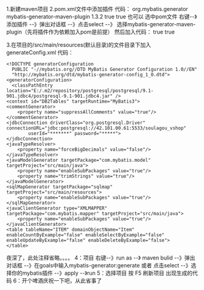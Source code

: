 1.新建maven项目
2.pom.xml文件中添加插件
  代码：
<plugins>
    <plugin>
        <groupId>org.mybatis.generator</groupId>
        <artifactId>mybatis-generator-maven-plugin</artifactId>
        <version>1.3.2</version>
         <configuration>
            <verbose>true</verbose>
            <overwrite>true</overwrite>
        </configuration>
    </plugin>
</plugins>
 也可以  选中pom文件 右键--》添加插件 --》弹出对话框 --》点击select --》 选择mybatis-generator-maven-plugin（先将插件作为依赖加入pom是前提）
然后加入代码：
<configuration>
	<!--允许移动生成的文件-->
	<verbose>true</verbose>
	<!--允许覆盖生成的文件-->
	<overwrite>true</overwrite>
</configuration>

3.在项目的/src/main/resources(默认目录)的文件目录下加入generateConfig.xml
 代码：
<?xml version="1.0" encoding="UTF-8" ?>
	<!DOCTYPE generatorConfiguration
      PUBLIC "-//mybatis.org//DTD MyBatis Generator Configuration 1.0//EN"
      "http://mybatis.org/dtd/mybatis-generator-config_1_0.dtd">
    <generatorConfiguration>
      <classPathEntry location="E:/.m2/repository/postgresql/postgresql/9.1-901.jdbc4/postgresql-9.1-901.jdbc4.jar" />
    <context id="DB2Tables" targetRuntime="MyBatis3">
    <commentGenerator>
    	<property name="suppressAllComments" value="true"/>
    </commentGenerator>
    <jdbcConnection driverClass="org.postgresql.Driver" connectionURL="jdbc:postgresql://42.101.00.61:5533/soulagou_vshop"
            userId="*******" password="*****">
    </jdbcConnection>
    <javaTypeResolver>
    	<property name="forceBigDecimals" value="false"/>
    </javaTypeResolver>
    <javaModelGenerator targetPackage="com.mybatis.model" targetProject="src/main/java">
        <property name="enableSubPackages" value="true"/>
        <property name="trimStrings" value="true"/>
    </javaModelGenerator>
    <sqlMapGenerator targetPackage="sqlmap" targetProject="src/main/resources">
        <property name="enableSubPackages" value="true"/>
    </sqlMapGenerator>
    <javaClientGenerator type="XMLMAPPER" targetPackage="com.mybatis.mapper" targetProject="src/main/java">
        <property name="enableSubPackages" value="true"/>
    </javaClientGenerator>
    <table tableName="ITEM" domainObjectName="Item" enableCountByExample="false" enableSelectByExample="false" 		enableUpdateByExample="false" enableDeleteByExample="false">
    </table>
  </context>
</generatorConfiguration>
夜深了，此处注释省略。。。。
4：项目 右键--》run as --》 maven bulid --》弹出对话框 --》在goals中输入mybatis-generator:generate 或者 点击select --》选择你的mybatis插件 --》apply --》run
5：选择项目 按 F5 刷新项目 出现生成的代码
6：开个啤酒庆祝一下吧，从此省事了